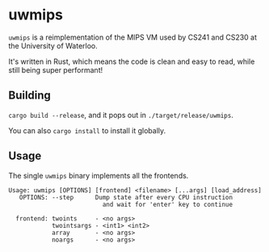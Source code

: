 # uwmips

`uwmips` is a reimplementation of the MIPS VM used by CS241 and CS230 at the University of Waterloo.

It's written in Rust, which means the code is clean and easy to read, while still being super performant!

## Building

`cargo build --release`, and it pops out in `./target/release/uwmips`.

You can also `cargo install` to install it globally.

## Usage

The single `uwmips` binary implements all the frontends.

```
Usage: uwmips [OPTIONS] [frontend] <filename> [...args] [load_address]
   OPTIONS: --step      Dump state after every CPU instruction
                          and wait for 'enter' key to continue

  frontend: twoints     - <no args>
            twointsargs - <int1> <int2>
            array       - <no args>
            noargs      - <no args>
```
